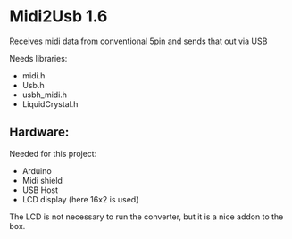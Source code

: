 # Midi2Usb 1.6

Receives midi data from conventional 5pin and sends that out via USB

Needs libraries:
- midi.h
- Usb.h
- usbh_midi.h
- LiquidCrystal.h

## Hardware:
Needed for this project:
- Arduino
- Midi shield 
- USB Host
- LCD display (here 16x2 is used)

The LCD is not necessary to run the converter, but it is a nice addon to the box.

